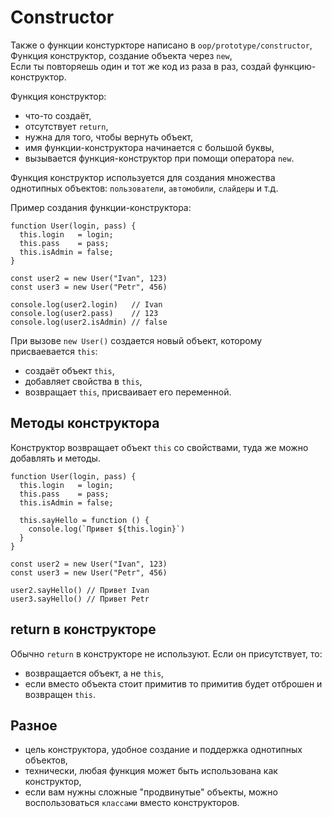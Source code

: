 # Constructor
Также о функции констуркторе написано в `oop/prototype/constructor`,  
Функция конструктор, создание объекта через `new`,  
Если ты повторяешь один и тот же код из раза в раз, создай функцию-конструктор.

Функция конструктор:
- что-то создаёт,
- отсутствует `return`,
- нужна для того, чтобы вернуть объект,
- имя функции-конструктора начинается с большой буквы,
- вызывается функция-конструктор при помощи оператора `new`.

Функция конструктор используется для создания множества однотипных объектов: `пользователи`, `автомобили`, `слайдеры` и т.д.

Пример создания функции-конструктора:

    function User(login, pass) {
      this.login   = login;
      this.pass    = pass;
      this.isAdmin = false;
    }

    const user2 = new User("Ivan", 123)
    const user3 = new User("Petr", 456)

    console.log(user2.login)   // Ivan
    console.log(user2.pass)    // 123
    console.log(user2.isAdmin) // false

При вызове `new User()` создается новый объект, которому присваевается `this`:
- создаёт объект `this`,
- добавляет свойства в `this`,
- возвращает `this`, присваивает его переменной.

## Методы конструктора
Конструктор возвращает объект `this` со свойствами, туда же можно добавлять и методы.

    function User(login, pass) {
      this.login   = login;
      this.pass    = pass;
      this.isAdmin = false;

      this.sayHello = function () {
        console.log(`Привет ${this.login}`)
      }
    }

    const user2 = new User("Ivan", 123)
    const user3 = new User("Petr", 456)

    user2.sayHello() // Привет Ivan
    user3.sayHello() // Привет Petr

## return в конструкторе
Обычно `return` в конструкторе не используют. Если он присутствует, то:
- возвращается объект, а не `this`,
- если вместо объекта стоит примитив то примитив будет отброшен и возвращен `this`.

## Разное
- цель конструктора, удобное создание и поддержка однотипных объектов,
- технически, любая функция может быть использована как конструктор,
- если вам нужны сложные "продвинутые" объекты, можно воспользоваться `классами` вместо конструкторов.
